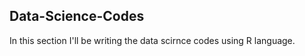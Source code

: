 ## Data-Science-Codes ##    
In this section I'll be writing the data scirnce codes using R language.                
 
      
    
   
 
     
  
 
 
 
